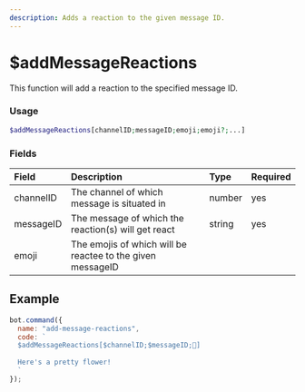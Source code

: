 ```yaml
---
description: Adds a reaction to the given message ID.
---
```


# $addMessageReactions

This function will add a reaction to the specified message ID.

### Usage

```php
$addMessageReactions[channelID;messageID;emoji;emoji?;...]
```

### Fields

| Field | Description | Type | Required |
| :--- | :--- | :--- | :--- |
| channelID | The channel of which message is situated in | number | yes |
| messageID | The message of which the reaction(s) will get react | string | yes |
| emoji | The emojis of which will be reactee to the given messageID

## Example

```javascript
bot.command({
  name: "add-message-reactions",
  code: `
  $addMessageReactions[$channelID;$messageID;🌸]
  
  Here's a pretty flower!
  `
});
```
